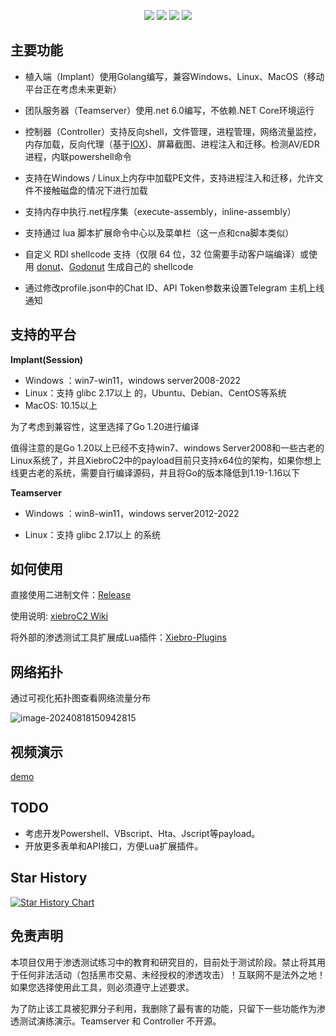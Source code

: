 

  <p align="center">
    <img src="https://badgen.net/github/stars/INotGreen/XiebroC2/?icon=github&color=black">
    <a href="https://github.com/INotGreen/XiebroC2/releases"><img src="https://img.shields.io/github/downloads/INotGreen/XiebroC2/total?color=blueviolet"></a>
    <img src="https://badgen.net/github/issues/INotGreen/XiebroC2">
    <a href="https://github.com/INotGreen/XiebroC2/wiki" style="text-decoration:none;">
     <img src="https://img.shields.io/badge/%E6%96%87%E5%BA%93-wiki-yellow">
    </a>
</p>



## 主要功能

- 植入端（Implant）使用Golang编写，兼容Windows、Linux、MacOS（移动平台正在考虑未来更新）

- 团队服务器（Teamserver）使用.net 6.0编写，不依赖.NET Core环境运行

- 控制器（Controller）支持反向shell，文件管理，进程管理，网络流量监控，内存加载，反向代理（基于[IOX](https://github.com/EddieIvan01/iox）模型))、屏幕截图、进程注入和迁移。检测AV/EDR进程，内联powershell命令

- 支持在Windows / Linux上内存中加载PE文件，支持进程注入和迁移，允许文件不接触磁盘的情况下进行加载

- 支持内存中执行.net程序集（execute-assembly，inline-assembly）

- 支持通过 lua 脚本扩展命令中心以及菜单栏（这一点和cna脚本类似）

- 自定义 RDI shellcode 支持（仅限 64 位，32 位需要手动客户端编译）或使用 [donut](https://github.com/TheWover/donut)、[Godonut](https://github.com/Binject/go-donut) 生成自己的 shellcode

- 通过修改profile.json中的Chat  ID、API Token参数来设置Telegram 主机上线通知

  

## 支持的平台

**Implant(Session)**

- Windows ：win7-win11，windows server2008-2022
- Linux：支持 glibc 2.17以上 的，Ubuntu、Debian、CentOS等系统
- MacOS: 10.15以上

为了考虑到兼容性，这里选择了Go 1.20进行编译

值得注意的是Go 1.20以上已经不支持win7、windows Server2008和一些古老的Linux系统了，并且XiebroC2中的payload目前只支持x64位的架构，如果你想上线更古老的系统，需要自行编译源码，并且将Go的版本降低到1.19-1.16以下



**Teamserver**

- Windows ：win8-win11，windows server2012-2022

- Linux：支持 glibc 2.17以上 的系统




## 如何使用

直接使用二进制文件：[Release](https://github.com/INotGreen/XiebroC2/releases)

使用说明: [xiebroC2 Wiki](https://github.com/INotGreen/XiebroC2/wiki)

将外部的渗透测试工具扩展成Lua插件：[Xiebro-Plugins](https://github.com/INotGreen/Xiebro-Plugins)

## 网络拓扑

通过可视化拓扑图查看网络流量分布

![image-20240818150942815](Image/image-20240818150942815.png)

## 视频演示

[demo](https://private-user-images.githubusercontent.com/89376703/305162512-771c2e88-afd8-493d-a575-7e10149837dd.mp4)



## TODO

- 考虑开发Powershell、VBscript、Hta、Jscript等payload。
- 开放更多表单和API接口，方便Lua扩展插件。

## Star History

[![Star History Chart](https://api.star-history.com/svg?repos=INotGreen/XiebroC2&type=Date)](https://star-history.com/#INotGreen/XiebroC2&Date)

## 免责声明

本项目仅用于渗透测试练习中的教育和研究目的，目前处于测试阶段。禁止将其用于任何非法活动（包括黑市交易、未经授权的渗透攻击）！互联网不是法外之地！如果您选择使用此工具，则必须遵守上述要求。

为了防止该工具被犯罪分子利用，我删除了最有害的功能，只留下一些功能作为渗透测试演练演示。Teamserver 和 Controller 不开源。
